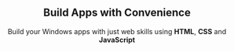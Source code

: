 <h2 align="center">Build Apps with Convenience</h2>
<p align="center">
  Build your Windows apps with just web skills using <b>HTML</b>, <b>CSS</b> and <b>JavaScript</b>
</p>
